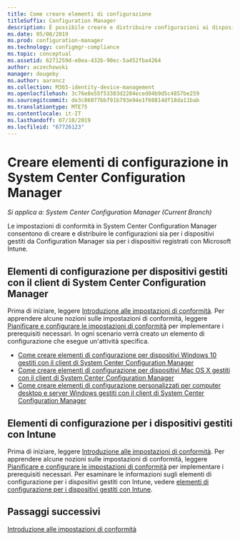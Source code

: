 ```yaml
---
title: Come creare elementi di configurazione
titleSuffix: Configuration Manager
description: È possibile creare e distribuire configurazioni ai dispositivi gestiti da System Center Configuration Manager e registrati in Microsoft Intune.
ms.date: 05/08/2019
ms.prod: configuration-manager
ms.technology: configmgr-compliance
ms.topic: conceptual
ms.assetid: 6271259d-e0ea-432b-90ec-5a452fba4264
author: aczechowski
manager: dougeby
ms.author: aaroncz
ms.collection: M365-identity-device-management
ms.openlocfilehash: 3c76e8e55f53303d2284eced04b9d5c4857be259
ms.sourcegitcommit: de3c86077bbf91b793e94e1f60814df18da11bab
ms.translationtype: MTE75
ms.contentlocale: it-IT
ms.lasthandoff: 07/10/2019
ms.locfileid: "67726123"
---
```

# <a name="create-configuration-items-in-system-center-configuration-manager"></a>Creare elementi di configurazione in System Center Configuration Manager

*Si applica a: System Center Configuration Manager (Current Branch)*

Le impostazioni di conformità in System Center Configuration Manager consentono di creare e distribuire le configurazioni sia per i dispositivi gestiti da Configuration Manager sia per i dispositivi registrati con Microsoft Intune.

## <a name="configuration-items-for-devices-managed-with-the-system-center-configuration-manager-client"></a>Elementi di configurazione per dispositivi gestiti con il client di System Center Configuration Manager

Prima di iniziare, leggere [Introduzione alle impostazioni di conformità](../../compliance/get-started/get-started-with-compliance-settings.md). Per apprendere alcune nozioni sulle impostazioni di conformità, leggere [Pianificare e configurare le impostazioni di conformità](../../compliance/plan-design/plan-for-and-configure-compliance-settings.md) per implementare i prerequisiti necessari. In ogni scenario verrà creato un elemento di configurazione che esegue un'attività specifica.

- [Come creare elementi di configurazione per dispositivi Windows 10 gestiti con il client di System Center Configuration Manager](../../compliance/deploy-use/create-configuration-items-for-windows-10-devices-managed-with-the-client.md)
- [Come creare elementi di configurazione per dispositivi Mac OS X gestiti con il client di System Center Configuration Manager](../../compliance/deploy-use/create-configuration-items-for-mac-os-x-devices-managed-with-the-client.md)
- [Come creare elementi di configurazione personalizzati per computer desktop e server Windows gestiti con il client di System Center Configuration Manager](../../compliance/deploy-use/create-custom-configuration-items-for-windows-desktop-and-server-computers-managed-with-the-client.md)

## <a name="configuration-items-for-devices-managed-with-intune"></a>Elementi di configurazione per i dispositivi gestiti con Intune

Prima di iniziare, leggere [Introduzione alle impostazioni di conformità](../../compliance/get-started/get-started-with-compliance-settings.md). Per apprendere alcune nozioni sulle impostazioni di conformità, leggere [Pianificare e configurare le impostazioni di conformità](../../compliance/plan-design/plan-for-and-configure-compliance-settings.md) per implementare i prerequisiti necessari. Per esaminare le informazioni sugli elementi di configurazione per i dispositivi gestiti con Intune, vedere [elementi di configurazione per i dispositivi gestiti con Intune](../../compliance/deploy-use/configuration-items-for-devices-managed-without-the-client.md).

## <a name="next-steps"></a>Passaggi successivi

[Introduzione alle impostazioni di conformità](../../compliance/get-started/get-started-with-compliance-settings.md)
